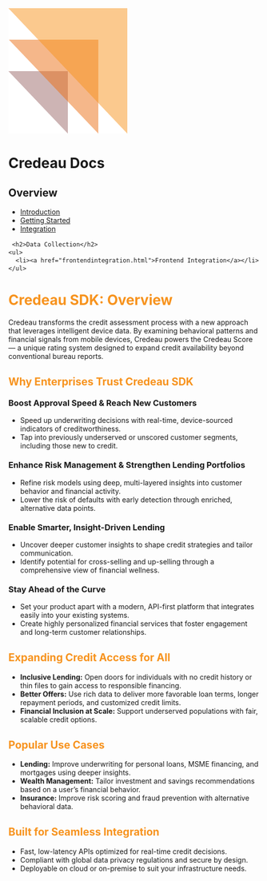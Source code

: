 <link rel="stylesheet" href="assets/css/style.css" />

<div class="header">
  <img src="assets/images/credeaulogo.png" alt="Credeau Logo" class="logo" />
  <h1 class="title">Credeau Docs</h1>
</div>

<div class="layout">
  <div class="sidebar">
    <h2>Overview</h2>
    <ul>
      <li><a href="introduction.html">Introduction</a></li>
      <li><a href="gettingstarted.html">Getting Started</a></li>
      <li><a href="integration.html">Integration</a></li>
    </ul>

     <h2>Data Collection</h2>
    <ul>
      <li><a href="frontendintegration.html">Frontend Integration</a></li>
    </ul>

  </div>

  <div class="content">
  <h1 style="color: #f7931e;">Credeau SDK: Overview</h1>
  <p>
    Credeau transforms the credit assessment process with a new approach that leverages intelligent device data. By examining behavioral patterns and financial signals from mobile devices, Credeau powers the Credeau Score — a unique rating system designed to expand credit availability beyond conventional bureau reports.
  </p>

  <h2 style="margin-top: 30px; color: #f7931e;">Why Enterprises Trust Credeau SDK</h2>

  <h3 style="margin-top: 20px;">Boost Approval Speed & Reach New Customers</h3>
  <ul>
    <li>Speed up underwriting decisions with real-time, device-sourced indicators of creditworthiness.</li>
    <li>Tap into previously underserved or unscored customer segments, including those new to credit.</li>
  </ul>

  <h3 style="margin-top: 20px;">Enhance Risk Management & Strengthen Lending Portfolios</h3>
  <ul>
    <li>Refine risk models using deep, multi-layered insights into customer behavior and financial activity.</li>
    <li>Lower the risk of defaults with early detection through enriched, alternative data points.</li>
  </ul>

  <h3 style="margin-top: 20px;">Enable Smarter, Insight-Driven Lending</h3>
  <ul>
    <li>Uncover deeper customer insights to shape credit strategies and tailor communication.</li>
    <li>Identify potential for cross-selling and up-selling through a comprehensive view of financial wellness.</li>
  </ul>

  <h3 style="margin-top: 20px;">Stay Ahead of the Curve</h3>
  <ul>
    <li>Set your product apart with a modern, API-first platform that integrates easily into your existing systems.</li>
    <li>Create highly personalized financial services that foster engagement and long-term customer relationships.</li>
  </ul>

  <h2 style="margin-top: 30px; color: #f7931e;">Expanding Credit Access for All</h2>
  <ul>
    <li><strong>Inclusive Lending:</strong> Open doors for individuals with no credit history or thin files to gain access to responsible financing.</li>
    <li><strong>Better Offers:</strong> Use rich data to deliver more favorable loan terms, longer repayment periods, and customized credit limits.</li>
    <li><strong>Financial Inclusion at Scale:</strong> Support underserved populations with fair, scalable credit options.</li>
  </ul>

  <h2 style="margin-top: 30px; color: #f7931e;">Popular Use Cases</h2>
  <ul>
    <li><strong>Lending:</strong> Improve underwriting for personal loans, MSME financing, and mortgages using deeper insights.</li>
    <li><strong>Wealth Management:</strong> Tailor investment and savings recommendations based on a user’s financial behavior.</li>
    <li><strong>Insurance:</strong> Improve risk scoring and fraud prevention with alternative behavioral data.</li>
  </ul>

  <h2 style="margin-top: 30px; color: #f7931e;">Built for Seamless Integration</h2>
  <ul>
    <li>Fast, low-latency APIs optimized for real-time credit decisions.</li>
    <li>Compliant with global data privacy regulations and secure by design.</li>
    <li>Deployable on cloud or on-premise to suit your infrastructure needs.</li>
  </ul>
</div>

</div>
